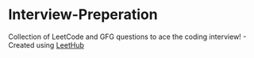 # Interview-Preperation
Collection of LeetCode and GFG questions to ace the coding interview! - Created using [LeetHub](https://github.com/QasimWani/LeetHub)
